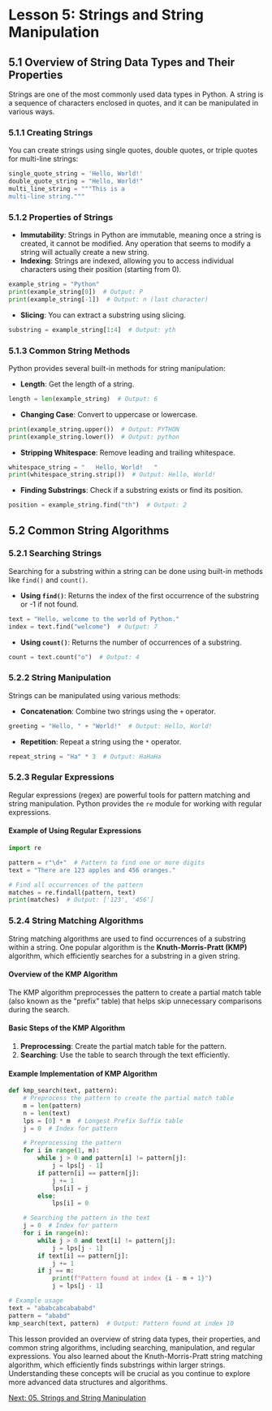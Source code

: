 # Lesson 5: Strings and String Manipulation

## 5.1 Overview of String Data Types and Their Properties

Strings are one of the most commonly used data types in Python. A string is a sequence of characters enclosed in quotes, and it can be manipulated in various ways.

### 5.1.1 Creating Strings
You can create strings using single quotes, double quotes, or triple quotes for multi-line strings:

```python
single_quote_string = 'Hello, World!'
double_quote_string = "Hello, World!"
multi_line_string = """This is a 
multi-line string."""
```

### 5.1.2 Properties of Strings
- **Immutability**: Strings in Python are immutable, meaning once a string is created, it cannot be modified. Any operation that seems to modify a string will actually create a new string.
- **Indexing**: Strings are indexed, allowing you to access individual characters using their position (starting from 0).

```python
example_string = "Python"
print(example_string[0])  # Output: P
print(example_string[-1])  # Output: n (last character)
```

- **Slicing**: You can extract a substring using slicing.

```python
substring = example_string[1:4]  # Output: yth
```

### 5.1.3 Common String Methods
Python provides several built-in methods for string manipulation:

- **Length**: Get the length of a string.
  
```python
length = len(example_string)  # Output: 6
```

- **Changing Case**: Convert to uppercase or lowercase.

```python
print(example_string.upper())  # Output: PYTHON
print(example_string.lower())  # Output: python
```

- **Stripping Whitespace**: Remove leading and trailing whitespace.

```python
whitespace_string = "   Hello, World!   "
print(whitespace_string.strip())  # Output: Hello, World!
```

- **Finding Substrings**: Check if a substring exists or find its position.

```python
position = example_string.find("th")  # Output: 2
```

## 5.2 Common String Algorithms

### 5.2.1 Searching Strings
Searching for a substring within a string can be done using built-in methods like `find()` and `count()`.

- **Using `find()`**: Returns the index of the first occurrence of the substring or -1 if not found.

```python
text = "Hello, welcome to the world of Python."
index = text.find("welcome")  # Output: 7
```

- **Using `count()`**: Returns the number of occurrences of a substring.

```python
count = text.count("o")  # Output: 4
```

### 5.2.2 String Manipulation
Strings can be manipulated using various methods:

- **Concatenation**: Combine two strings using the `+` operator.

```python
greeting = "Hello, " + "World!"  # Output: Hello, World!
```

- **Repetition**: Repeat a string using the `*` operator.

```python
repeat_string = "Ha" * 3  # Output: HaHaHa
```

### 5.2.3 Regular Expressions
Regular expressions (regex) are powerful tools for pattern matching and string manipulation. Python provides the `re` module for working with regular expressions.

#### Example of Using Regular Expressions
```python
import re

pattern = r"\d+"  # Pattern to find one or more digits
text = "There are 123 apples and 456 oranges."

# Find all occurrences of the pattern
matches = re.findall(pattern, text)
print(matches)  # Output: ['123', '456']
```

### 5.2.4 String Matching Algorithms
String matching algorithms are used to find occurrences of a substring within a string. One popular algorithm is the **Knuth-Morris-Pratt (KMP)** algorithm, which efficiently searches for a substring in a given string.

#### Overview of the KMP Algorithm
The KMP algorithm preprocesses the pattern to create a partial match table (also known as the "prefix" table) that helps skip unnecessary comparisons during the search.

#### Basic Steps of the KMP Algorithm
1. **Preprocessing**: Create the partial match table for the pattern.
2. **Searching**: Use the table to search through the text efficiently.

#### Example Implementation of KMP Algorithm
```python
def kmp_search(text, pattern):
    # Preprocess the pattern to create the partial match table
    m = len(pattern)
    n = len(text)
    lps = [0] * m  # Longest Prefix Suffix table
    j = 0  # Index for pattern

    # Preprocessing the pattern
    for i in range(1, m):
        while j > 0 and pattern[i] != pattern[j]:
            j = lps[j - 1]
        if pattern[i] == pattern[j]:
            j += 1
            lps[i] = j
        else:
            lps[i] = 0

    # Searching the pattern in the text
    j = 0  # Index for pattern
    for i in range(n):
        while j > 0 and text[i] != pattern[j]:
            j = lps[j - 1]
        if text[i] == pattern[j]:
            j += 1
        if j == m:
            print(f"Pattern found at index {i - m + 1}")
            j = lps[j - 1]

# Example usage
text = "ababcabcabababd"
pattern = "ababd"
kmp_search(text, pattern)  # Output: Pattern found at index 10
```

This lesson provided an overview of string data types, their properties, and common string algorithms, including searching, manipulation, and regular expressions. You also learned about the Knuth-Morris-Pratt string matching algorithm, which efficiently finds substrings within larger strings. Understanding these concepts will be crucial as you continue to explore more advanced data structures and algorithms.

[Next: 05. Strings and String Manipulation](./05-strings-and-string-manipulation.md)